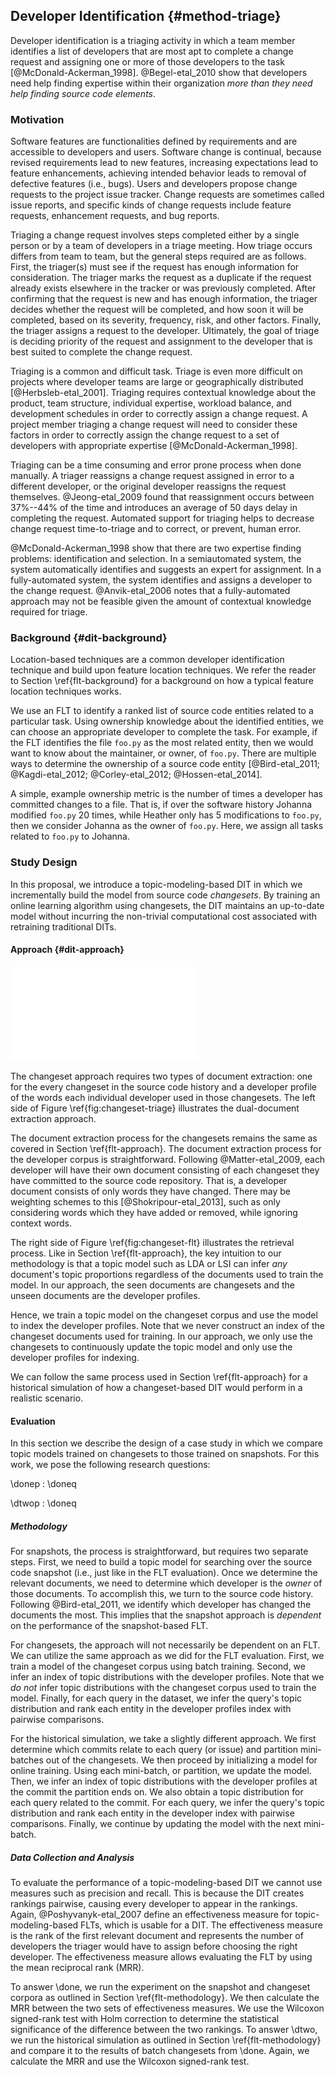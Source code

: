 ## Developer Identification {#method-triage}

Developer identification is a triaging activity in which a team member
identifies a list of developers that are most apt to complete a change request
and assigning one or more of those developers to the task
[@McDonald-Ackerman_1998].  @Begel-etal_2010 show that developers need help
finding expertise within their organization *more than they need help finding
source code elements*.


### Motivation

Software features are functionalities defined by requirements and are
accessible to developers and users.  Software change is continual, because
revised requirements lead to new features, increasing expectations lead to
feature enhancements, achieving intended behavior leads to removal of defective
features (i.e., bugs).  Users and developers propose change requests to the
project issue tracker.  Change requests are sometimes called issue reports, and
specific kinds of change requests include feature requests, enhancement
requests, and bug reports.

Triaging a change request involves steps completed either by a single person or
by a team of developers in a triage meeting.  How triage occurs differs from
team to team, but the general steps required are as follows.  First, the
triager(s) must see if the request has enough information for consideration.
The triager marks the request as a duplicate if the request already exists
elsewhere in the tracker or was previously completed.  After confirming that
the request is new and has enough information, the triager decides whether the
request will be completed, and how soon it will be completed, based on its
severity, frequency, risk, and other factors.  Finally, the triager assigns a
request to the developer.  Ultimately, the goal of triage is deciding priority
of the request and assignment to the developer that is best suited to complete
the change request.

Triaging is a common and difficult task.  Triage is even more difficult on
projects where developer teams are large or geographically distributed
[@Herbsleb-etal_2001].  Triaging requires contextual knowledge about the
product, team structure, individual expertise, workload balance, and
development schedules in order to correctly assign a change request.  A project
member triaging a change request will need to consider these factors in order
to correctly assign the change request to a set of developers with appropriate
expertise [@McDonald-Ackerman_1998].

Triaging can be a time consuming and error prone process when done manually.  A
triager reassigns a change request assigned in error to a different developer,
or the original developer reassigns the request themselves.  @Jeong-etal_2009
found that reassignment occurs between 37%--44% of the time and introduces an
average of 50 days delay in completing the request.  Automated support for
triaging helps to decrease change request time-to-triage and to correct, or
prevent, human error.

@McDonald-Ackerman_1998 show that there are two expertise finding problems:
identification and selection.  In a semiautomated system, the system
automatically identifies and suggests an expert for assignment.  In a
fully-automated system, the system identifies and assigns a developer to the
change request.  @Anvik-etal_2006 notes that a fully-automated approach may not
be feasible given the amount of contextual knowledge required for triage.

### Background {#dit-background}

Location-based techniques are a common developer identification technique and
build upon feature location techniques.  We refer the reader to Section
\ref{flt-background} for a background on how a typical feature location
techniques works.

We use an FLT to identify a ranked list of source code entities related to a
particular task.  Using ownership knowledge about the identified entities, we
can choose an appropriate developer to complete the task.  For example, if the
FLT identifies the file `foo.py` as the most related entity, then we would want
to know about the maintainer, or owner, of `foo.py`.  There are multiple ways
to determine the ownership of a source code entity [@Bird-etal_2011;
@Kagdi-etal_2012; @Corley-etal_2012; @Hossen-etal_2014].

A simple, example ownership metric is the number of times a developer has
committed changes to a file.  That is, if over the software history Johanna
modified `foo.py` 20 times, while Heather only has 5 modifications to `foo.py`,
then we consider Johanna as the owner of `foo.py`.  Here, we assign all tasks
related to `foo.py` to Johanna.

### Study Design

In this proposal, we introduce a topic-modeling-based DIT in which we
incrementally build the model from source code *changesets*.  By training an
online learning algorithm using changesets, the DIT maintains an up-to-date
model without incurring the non-trivial computational cost associated with
retraining traditional DITs.

#### Approach {#dit-approach}

![Developer identification using changesets\label{fig:changeset-triage}](figures/changeset-triage.pdf)

The changeset approach requires two types of document extraction: one for the
every changeset in the source code history and a developer profile of the words
each individual developer used in those changesets.  The left side of Figure
\ref{fig:changeset-triage} illustrates the dual-document extraction approach.

The document extraction process for the changesets remains the same as covered
in Section \ref{flt-approach}.  The document extraction process for the
developer corpus is straightforward.  Following @Matter-etal_2009, each
developer will have their own document consisting of each changeset they have
committed to the source code repository.  That is, a developer document
consists of only words they have changed.  There may be weighting schemes to
this [@Shokripour-etal_2013], such as only considering words which they have
added or removed, while ignoring context words.

The right side of Figure \ref{fig:changeset-flt} illustrates the retrieval
process.  Like in Section \ref{flt-approach}, the key intuition to our
methodology is that a topic model such as LDA or LSI can infer *any* document's
topic proportions regardless of the documents used to train the model.  In our
approach, the seen documents are changesets and the unseen documents are the
developer profiles.

Hence, we train a topic model on the changeset corpus and use the model to
index the developer profiles.  Note that we never construct an index of the
changeset documents used for training.  In our approach, we only use the
changesets to continuously update the topic model and only use the developer
profiles for indexing.

We can follow the same process used in Section \ref{flt-approach} for a
historical simulation of how a changeset-based DIT would perform in a realistic
scenario.

#### Evaluation

In this section we describe the design of a case study in which we
compare topic models trained on changesets to those trained on snapshots.
For this work, we pose the following research questions:

\donep
:   \doneq

\dtwop
:   \doneq

##### Methodology

For snapshots, the process is straightforward, but requires two separate steps.
First, we need to build a topic model for searching over the source code
snapshot (i.e., just like in the FLT evaluation).  Once we determine the
relevant documents, we need to determine which developer is the *owner* of
those documents.  To accomplish this, we turn to the source code history.
Following @Bird-etal_2011, we identify which developer has changed the
documents the most.  This implies that the snapshot approach is *dependent* on
the performance of the snapshot-based FLT.

For changesets, the approach will not necessarily be dependent on an FLT.  We
can utilize the same approach as we did for the FLT evaluation.  First, we
train a model of the changeset corpus using batch training.  Second, we infer
an index of topic distributions with the developer profiles.  Note that we *do
not* infer topic distributions with the changeset corpus used to train the
model.  Finally, for each query in the dataset, we infer the query's topic
distribution and rank each entity in the developer profiles index with pairwise
comparisons.

For the historical simulation, we take a slightly different approach.  We first
determine which commits relate to each query (or issue) and partition
mini-batches out of the changesets.  We then proceed by initializing a model
for online training.  Using each mini-batch, or partition, we update the model.
Then, we infer an index of topic distributions with the developer profiles at
the commit the partition ends on.  We also obtain a topic distribution for each
query related to the commit.  For each query, we infer the query's topic
distribution and rank each entity in the developer index with pairwise
comparisons.  Finally, we continue by updating the model with the next
mini-batch.

##### Data Collection and Analysis

To evaluate the performance of a topic-modeling-based DIT we cannot use
measures such as precision and recall.  This is because the DIT creates
rankings pairwise, causing every developer to appear in the rankings.  Again,
@Poshyvanyk-etal_2007 define an effectiveness measure for topic-modeling-based
FLTs, which is usable for a DIT.  The effectiveness measure is the rank of the
first relevant document and represents the number of developers the triager
would have to assign before choosing the right developer.  The effectiveness
measure allows evaluating the FLT by using the mean reciprocal rank (MRR).

To answer \done, we run the experiment on the snapshot and changeset
corpora as outlined in Section \ref{flt-methodology}.  We then calculate the
MRR between the two sets of effectiveness measures.  We use the Wilcoxon
signed-rank test with Holm correction to determine the statistical significance
of the difference between the two rankings.  To answer \dtwo, we run the
historical simulation as outlined in Section \ref{flt-methodology} and compare
it to the results of batch changesets from \done.  Again, we calculate the
MRR and use the Wilcoxon signed-rank test.

